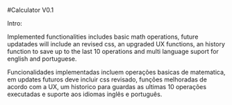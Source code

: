 #Calculator V0.1

Intro:

Implemented functionalities includes basic math operations, future updatades will include an revised css, an
upgraded UX functions, an history function to save up to the last 10 operations and multi language suport for english and portuguese.

Funcionalidades implementadas incluem operações basicas de matematica, em updates futuros deve incluir css revisado, funções melhoradas de acordo com a UX, um historico para guardas as ultimas 10 operações executadas e suporte aos idiomas inglês e português.
